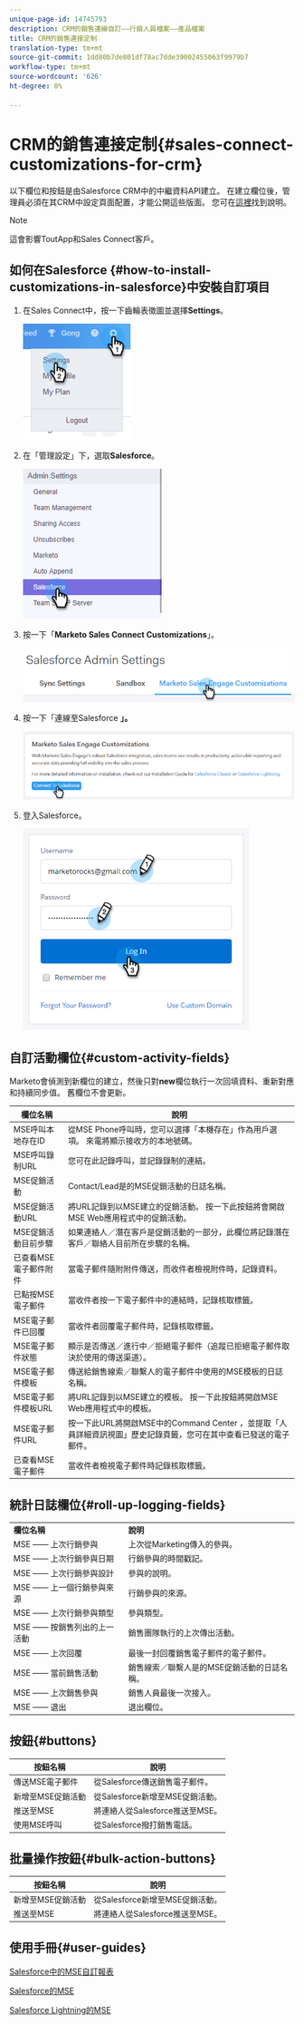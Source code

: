 ```yaml
---
unique-page-id: 14745793
description: CRM的銷售連線自訂——行銷人員檔案——產品檔案
title: CRM的銷售連接定制
translation-type: tm+mt
source-git-commit: 1dd80b7de801df78ac7dde39002455063f9979b7
workflow-type: tm+mt
source-wordcount: '626'
ht-degree: 0%

---
```



# CRM的銷售連接定制{#sales-connect-customizations-for-crm}

以下欄位和按鈕是由Salesforce CRM中的中繼資料API建立。 在建立欄位後，管理員必須在其CRM中設定頁面配置，才能公開這些版面。 您可在[這裡](https://docs.marketo.com/display/docs/assets/marketo-sales-engage-for-salesforce-installation-and-success-guide.pdf)找到說明。

>[!NOTE]
>
>這會影響ToutApp和Sales Connect客戶。

## 如何在Salesforce {#how-to-install-customizations-in-salesforce}中安裝自訂項目

1. 在Sales Connect中，按一下齒輪表徵圖並選擇&#x200B;**Settings**。

   ![](assets/one.png)

1. 在「管理設定」下，選取&#x200B;**Salesforce**。

   ![](assets/two.png)

1. 按一下「**Marketo Sales Connect Customizations**」。

   ![](assets/three.png)

1. 按一下「連線至Salesforce **」。**

   ![](assets/four.png)

1. 登入Salesforce。

   ![](assets/five.png)

## 自訂活動欄位{#custom-activity-fields}

Marketo會偵測到新欄位的建立，然後只對&#x200B;**new**&#x200B;欄位執行一次回填資料、重新對應和持續同步值。 舊欄位不會更新。

| **欄位名稱** | **說明** |
|---|---|
| MSE呼叫本地存在ID | 從MSE Phone呼叫時，您可以選擇「本機存在」作為用戶選項。 來電將顯示接收方的本地號碼。 |
| MSE呼叫錄制URL | 您可在此記錄呼叫，並記錄錄制的連結。 |
| MSE促銷活動 | Contact/Lead是的MSE促銷活動的日誌名稱。 |
| MSE促銷活動URL | 將URL記錄到以MSE建立的促銷活動。 按一下此按鈕將會開啟MSE Web應用程式中的促銷活動。 |
| MSE促銷活動目前步驟 | 如果連絡人／潛在客戶是促銷活動的一部分，此欄位將記錄潛在客戶／聯絡人目前所在步驟的名稱。 |
| 已查看MSE電子郵件附件 | 當電子郵件隨附附件傳送，而收件者檢視附件時，記錄資料。 |
| 已點按MSE電子郵件 | 當收件者按一下電子郵件中的連結時，記錄核取標籤。 |
| MSE電子郵件已回覆 | 當收件者回覆電子郵件時，記錄核取標籤。 |
| MSE電子郵件狀態 | 顯示是否傳送／進行中／拒絕電子郵件（追蹤已拒絕電子郵件取決於使用的傳送渠道）。 |
| MSE電子郵件模板 | 傳送給銷售線索／聯繫人的電子郵件中使用的MSE模板的日誌名稱。 |
| MSE電子郵件模板URL | 將URL記錄到以MSE建立的模板。 按一下此按鈕將開啟MSE Web應用程式中的模板。 |
| MSE電子郵件URL | 按一下此URL將開啟MSE中的Command Center ，並提取「人員詳細資訊視圖」歷史記錄頁籤，您可在其中查看已發送的電子郵件。 |
| 已查看MSE電子郵件 | 當收件者檢視電子郵件時記錄核取標籤。 |

## 統計日誌欄位{#roll-up-logging-fields}

<table> 
 <colgroup> 
  <col> 
  <col> 
 </colgroup> 
 <tbody> 
  <tr> 
   <td><strong>欄位名稱</strong></td> 
   <td><strong>說明</strong></td> 
  </tr> 
  <tr> 
   <td>MSE —— 上次行銷參與</td> 
   <td>上次從Marketing傳入的參與。 </td> 
  </tr> 
  <tr> 
   <td>MSE —— 上次行銷參與日期</td> 
   <td>行銷參與的時間戳記。</td> 
  </tr> 
  <tr> 
   <td>MSE —— 上次行銷參與設計</td> 
   <td>參與的說明。</td> 
  </tr> 
  <tr> 
   <td>MSE —— 上一個行銷參與來源</td> 
   <td>行銷參與的來源。</td> 
  </tr> 
  <tr> 
   <td colspan="1">MSE —— 上次行銷參與類型</td> 
   <td colspan="1">參與類型。</td> 
  </tr> 
  <tr> 
   <td colspan="1">MSE —— 按銷售列出的上一活動<br></td> 
   <td colspan="1">銷售團隊執行的上次傳出活動。</td> 
  </tr> 
  <tr> 
   <td colspan="1">MSE —— 上次回覆</td> 
   <td colspan="1">最後一封回覆銷售電子郵件的電子郵件。</td> 
  </tr> 
  <tr> 
   <td colspan="1">MSE —— 當前銷售活動</td> 
   <td colspan="1">銷售線索／聯繫人是的MSE促銷活動的日誌名稱。</td> 
  </tr> 
  <tr> 
   <td colspan="1">MSE —— 上次銷售參與</td> 
   <td colspan="1">銷售人員最後一次接入。 </td> 
  </tr> 
  <tr> 
   <td colspan="1">MSE —— 退出</td> 
   <td colspan="1">退出欄位。</td> 
  </tr> 
 </tbody> 
</table>

## 按鈕{#buttons}

| **按鈕名稱** | **說明** |
|---|---|
| 傳送MSE電子郵件 | 從Salesforce傳送銷售電子郵件。 |
| 新增至MSE促銷活動 | 從Salesforce新增至MSE促銷活動。 |
| 推送至MSE | 將連絡人從Salesforce推送至MSE。 |
| 使用MSE呼叫 | 從Salesforce撥打銷售電話。 |

## 批量操作按鈕{#bulk-action-buttons}

| **按鈕名稱** | **說明** |
|---|---|
| 新增至MSE促銷活動 | 從Salesforce新增至MSE促銷活動。 |
| 推送至MSE | 將連絡人從Salesforce推送至MSE。 |

## 使用手冊{#user-guides}

[Salesforce中的MSE自訂報表](https://docs.marketo.com/display/docs/assets/mse-custom-reports-in-sf.docx)

[Salesforce的MSE](https://docs.marketo.com/display/docs/assets/mse-for-sf-classic.pdf)

[Salesforce Lightning的MSE](https://s3.amazonaws.com/tout-user-store/salesforce/assets/SF+Guide+for+Lightning.pdf)
